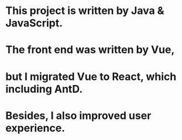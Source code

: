# This project is written by Java & JavaScript.
# The front end was written by Vue,
# but I migrated Vue to React, which including AntD.
# Besides, I also improved user experience.
